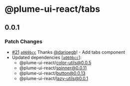 # @plume-ui-react/tabs

## 0.0.1

### Patch Changes

- [#21](https://github.com/darioegb/plume-ui-react/pull/21) [`a069bcc`](https://github.com/darioegb/plume-ui-react/commit/a069bcc6b8f7be738ed84c63fa076f55ebbf2963) Thanks [@darioegb](https://github.com/darioegb)! - Add tabs component
- Updated dependencies [[`a069bcc`](https://github.com/darioegb/plume-ui-react/commit/a069bcc6b8f7be738ed84c63fa076f55ebbf2963)]:
  - @plume-ui-react/color-utils@0.0.5
  - @plume-ui-react/spinner@0.0.11
  - @plume-ui-react/button@0.0.13
  - @plume-ui-react/lazy-utils@0.0.1

